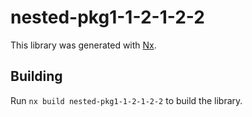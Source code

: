 # nested-pkg1-1-2-1-2-2

This library was generated with [Nx](https://nx.dev).

## Building

Run `nx build nested-pkg1-1-2-1-2-2` to build the library.
